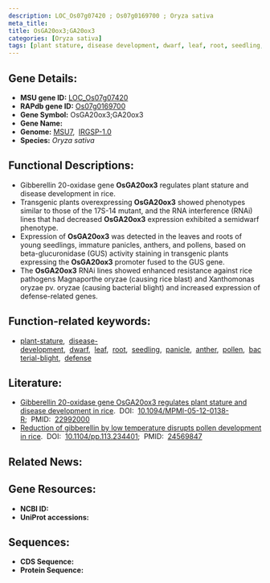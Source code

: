 ```yaml
---
description: LOC_Os07g07420 ; Os07g0169700 ; Oryza sativa
meta_title:
title: OsGA20ox3;GA20ox3
categories: [Oryza sativa]
tags: [plant stature, disease development, dwarf, leaf, root, seedling, panicle, anther, pollen, bacterial blight, defense]
---
```


## Gene Details:
- **MSU gene ID:** [LOC_Os07g07420](http://rice.uga.edu/cgi-bin/ORF_infopage.cgi?orf=LOC_Os07g07420)  
- **RAPdb gene ID:** [Os07g0169700](https://rapdb.dna.affrc.go.jp/locus/?name=Os07g0169700)  
- **Gene Symbol:** OsGA20ox3;GA20ox3
- **Gene Name:**
- **Genome:**  [MSU7](http://rice.uga.edu/),&nbsp;&nbsp;[IRGSP-1.0](https://rapdb.dna.affrc.go.jp/download/irgsp1.html)
- **Species:** *Oryza sativa*

## Functional Descriptions:
   - Gibberellin 20-oxidase gene **OsGA20ox3** regulates plant stature and disease development in rice.
   - Transgenic plants overexpressing **OsGA20ox3** showed phenotypes similar to those of the 17S-14 mutant, and the RNA interference (RNAi) lines that had decreased **OsGA20ox3** expression exhibited a semidwarf phenotype.
   - Expression of **OsGA20ox3** was detected in the leaves and roots of young seedlings, immature panicles, anthers, and pollens, based on beta-glucuronidase (GUS) activity staining in transgenic plants expressing the **OsGA20ox3** promoter fused to the GUS gene.
   - The **OsGA20ox3** RNAi lines showed enhanced resistance against rice pathogens Magnaporthe oryzae (causing rice blast) and Xanthomonas oryzae pv. oryzae (causing bacterial blight) and increased expression of defense-related genes.

## Function-related keywords:
   - [plant-stature](/tags/plant-stature/),&nbsp;&nbsp;[disease-development](/tags/disease-development/),&nbsp;&nbsp;[dwarf](/tags/dwarf/),&nbsp;&nbsp;[leaf](/tags/leaf/),&nbsp;&nbsp;[root](/tags/root/),&nbsp;&nbsp;[seedling](/tags/seedling/),&nbsp;&nbsp;[panicle](/tags/panicle/),&nbsp;&nbsp;[anther](/tags/anther/),&nbsp;&nbsp;[pollen](/tags/pollen/),&nbsp;&nbsp;[bacterial-blight](/tags/bacterial-blight/),&nbsp;&nbsp;[defense](/tags/defense/)

## Literature:
   - [Gibberellin 20-oxidase gene OsGA20ox3 regulates plant stature and disease development in rice](https://www.doi.org/10.1094/MPMI-05-12-0138-R).&nbsp;&nbsp;DOI:&nbsp;&nbsp;[10.1094/MPMI-05-12-0138-R](https://www.doi.org/10.1094/MPMI-05-12-0138-R);&nbsp;&nbsp;PMID:&nbsp;&nbsp;[22992000](https://pubmed.ncbi.nlm.nih.gov/22992000/)
   - [Reduction of gibberellin by low temperature disrupts pollen development in rice](https://www.doi.org/10.1104/pp.113.234401).&nbsp;&nbsp;DOI:&nbsp;&nbsp;[10.1104/pp.113.234401](https://www.doi.org/10.1104/pp.113.234401);&nbsp;&nbsp;PMID:&nbsp;&nbsp;[24569847](https://pubmed.ncbi.nlm.nih.gov/24569847/)

## Related News:

## Gene Resources:
- **NCBI ID:**  []()
- **UniProt accessions:** [](https://www.uniprot.org/uniprotkb//entry)

## Sequences:
- **CDS Sequence:**
- **Protein Sequence:**
